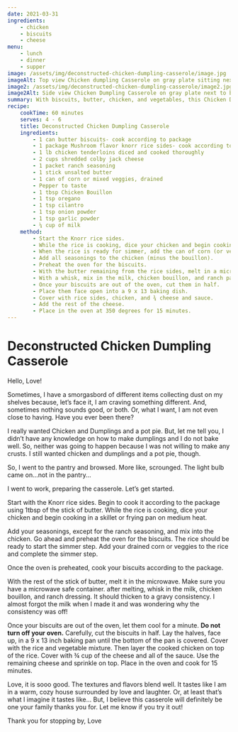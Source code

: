 ```yaml
---
date: 2021-03-31
ingredients:
    - chicken
    - biscuits
    - cheese
menu: 
    - lunch
    - dinner
    - supper
image: /assets/img/deconstructed-chicken-dumpling-casserole/image.jpg
imageAlt: Top view Chicken dumpling Casserole on gray plate sitting next to biscuit and fork with blue hand towel
image2: /assets/img/deconstructed-chicken-dumpling-casserole/image2.jpg
image2Alt: Side view Chicken Dumpling Casserole on gray plate next to biscuit and fork on top of blue hand towel
summary: With biscuits, butter, chicken, and vegetables, this Chicken Dumpling casserole is like being in a warm, cozy house surrounded by love and laughter.
recipe:
    cookTime: 60 minutes
    serves: 4 - 6
    title: Deconstructed Chicken Dumpling Casserole
    ingredients:
        - 1 can butter biscuits- cook according to package
        - 1 package Mushroom flavor knorr rice sides- cook according to package
        - 1 lb chicken tenderloins diced and cooked thoroughly
        - 2 cups shredded colby jack cheese
        - 1 packet ranch seasoning
        - 1 stick unsalted butter
        - 1 can of corn or mixed veggies, drained
        - Pepper to taste
        - 1 tbsp Chicken Bouillon
        - 1 tsp oregano
        - 1 tsp cilantro
        - 1 tsp onion powder
        - 1 tsp garlic powder
        - ¼ cup of milk
    method:
        - Start the Knorr rice sides.
        - While the rice is cooking, dice your chicken and begin cooking it in a skillet with oil.
        - When the rice is ready for simmer, add the can of corn (or veggies).
        - Add all seasonings to the chicken (minus the bouillon).
        - Preheat the oven for the biscuits.
        - With the butter remaining from the rice sides, melt in a microwave safe container in the microwave.
        - With a whisk, mix in the milk, chicken bouillon, and ranch packet into the melted butter. It should thicken to a gravy consistency.
        - Once your biscuits are out of the oven, cut them in half.
        - Place them face open into a 9 x 13 baking dish.
        - Cover with rice sides, chicken, and ¾ cheese and sauce.
        - Add the rest of the cheese.
        - Place in the oven at 350 degrees for 15 minutes.
---
```

# Deconstructed Chicken Dumpling Casserole
Hello, Love!

Sometimes, I have a smorgasbord of different items collecting dust on my shelves because, let’s face it, I am craving something different. And, sometimes nothing sounds good, or both. Or, what I want, I am not even close to having. Have you ever been there? 

I really wanted Chicken and Dumplings and a pot pie. But, let me tell you, I didn’t have any knowledge on how to make dumplings and I do not bake well. So, neither was going to happen because I was not willing to make any crusts. I still wanted chicken and dumplings and a pot pie, though. 

So, I went to the pantry and browsed. More like, scrounged. The light bulb came on…not in the pantry...

I went to work, preparing the casserole. Let’s get started.

Start with the Knorr rice sides. Begin to cook it according to the package using 1tbsp of the stick of butter. While the rice is cooking, dice your chicken and begin cooking in a skillet or frying pan on medium heat. 

Add your seasonings, except for the ranch seasoning, and mix into the chicken. Go ahead and preheat the oven for the biscuits. The rice should be ready to start the simmer step. Add your drained corn or veggies to the rice and complete the simmer step.

Once the oven is preheated, cook your biscuits according to the package.

With the rest of the stick of butter, melt it in the microwave. Make sure you have a microwave safe container. after melting, whisk in the milk, chicken bouillon, and ranch dressing. It should thicken to a gravy consistency. I almost forgot the milk when I made it and was wondering why the consistency was off! 

Once your biscuits are out of the oven, let them cool for a minute. **Do not turn off your oven.** Carefully, cut the biscuits in half. Lay the halves, face up, in a 9 x 13 inch baking pan until the bottom of the pan is covered. Cover with the rice and vegetable mixture. Then layer the cooked chicken on top of the rice. Cover with ¾ cup of the cheese and all of the sauce. Use the remaining cheese and sprinkle on top. 
Place in the oven and cook for 15 minutes.

Love, it is sooo good. The textures and flavors blend well. It tastes like I am in a warm, cozy house surrounded by love and laughter. Or, at least that’s what I imagine it tastes like…  But, I believe this casserole will definitely be one your family thanks you for. Let me know if you try it out!

Thank you for stopping by, Love
